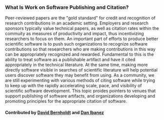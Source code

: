 ### What Is Work on Software Publishing and Citation?

Peer-reviewed papers are the "gold standard" for credit and recognition of research contributions in an academic setting.  Employers and research sponsors typically value technical papers, as well as citation rates within the commuity as measures of productivity and impact, thus incentivizing researchers to focus on them.  An important part of efforts to produce better scientific software is to push such organizations to recognize software contributions so that researchers who are making contributions in this way can be appropriately recognized and rewarded.  Fundamental to this is the ability to treat software as a publishable artifact and have it cited appropriately in the technical literature.  At the same time, making more directly software visible in searches of scientific literature will help potential users discover software they may benefit from using. As a community, we are still experimenting with various methods of citing software while trying to keep up with the rapidly accelerating scale, pace, and visibility of scientific software development. This topic proides pointers to venues that support publishing of software artifacts, and organizations developing and promoting principles for the appropriate citation of software.

#### Contributed by [David Bernholdt](https://github.com/bernhold) and [Dan Ibanez](https://github.com/ibaned)

<!---
Publish: yes
Categories: collaboration
Topics: software publishing and citation
Tags:
Level: 0
Prerequisites: none
Aggregate: none
--->
